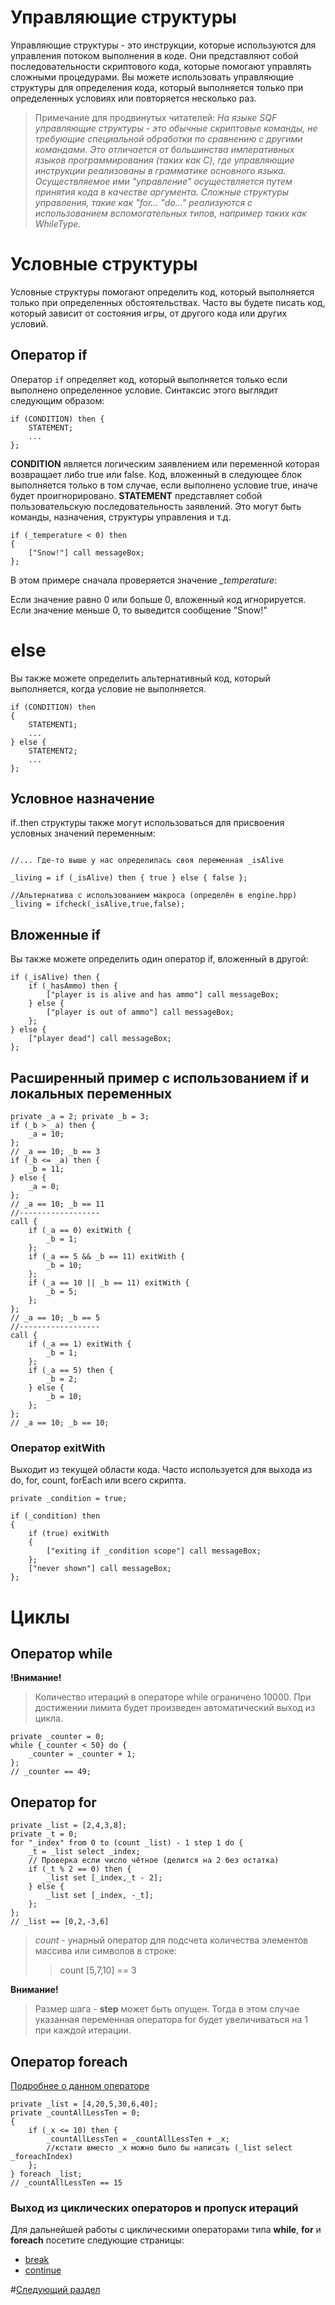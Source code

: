 # Управляющие структуры

Управляющие структуры - это инструкции, которые используются для управления потоком выполнения в коде. Они представляют собой последовательности скриптового кода, которые помогают управлять сложными процедурами. Вы можете использовать управляющие структуры для определения кода, который выполняется только при определенных условиях или повторяется несколько раз.

> Примечание для продвинутых читателей: 
*На языке SQF управляющие структуры - это обычные скриптовые команды, не требующие специальной обработки по сравнению с другими командами. Это отличается от большинства императивных языков программирования (таких как C), где управляющие инструкции реализованы в грамматике основного языка. Осуществляемое ими "управление" осуществляется путем принятия кода в качестве аргумента. Сложные структуры управления, такие как "for... "do..." реализуются с использованием вспомогательных типов, например таких как WhileType.*


# Условные структуры
Условные структуры помогают определить код, который выполняется только при определенных обстоятельствах. Часто вы будете писать код, который зависит от состояния игры, от другого кода или других условий.

## Оператор if
Оператор `if` определяет код, который выполняется только если выполнено определенное условие. Синтаксис этого выглядит следующим образом:
```sqf
if (CONDITION) then {
	STATEMENT;
	...
};
```
**CONDITION** является логическим заявлением или переменной которая возвращает либо true или false. Код, вложенный в следующее блок выполняется только в том случае, если выполнено условие true, иначе будет проигнорировано.
**STATEMENT** представляет собой пользовательскую последовательность заявлений. Это могут быть команды, назначения, структуры управления и т.д.

```sqf
if (_temperature < 0) then
{
	["Snow!"] call messageBox;
};
```
В этом примере сначала проверяется значение *_temperature*:

Если значение равно 0 или больше 0, вложенный код игнорируется.
Если значение меньше 0, то выведится сообщение "Snow!"

# else
Вы также можете определить альтернативный код, который выполняется, когда условие не выполняется.
```sqf
if (CONDITION) then 
{
	STATEMENT1;
	...
} else {
	STATEMENT2;
	...
};
```
## Условное назначение
if..then структуры также могут использоваться для присвоения условных значений переменным:
```sqf

//... Где-то выше у нас определилась своя переменная _isAlive

_living = if (_isAlive) then { true } else { false };

//Альтернатива с использованием макроса (определён в engine.hpp)
_living = ifcheck(_isAlive,true,false);

```
## Вложенные if

Вы также можете определить один оператор if, вложенный в другой: 
```sqf
if (_isAlive) then {
	if (_hasAmmo) then {
		["player is is alive and has ammo"] call messageBox; 
	} else {
		["player is out of ammo"] call messageBox;
	};
} else {
	["player dead"] call messageBox;
};
```

## Расширенный пример с использованием if и локальных переменных


```sqf
private _a = 2; private _b = 3; 
if (_b > _a) then {
	_a = 10;
};
// _a == 10; _b == 3
if (_b <= _a) then {
	_b = 11;
} else {
	_a = 0;
};
// _a == 10; _b == 11
//------------------
call {
	if (_a == 0) exitWith {
		_b = 1;
	};
	if (_a == 5 && _b == 11) exitWith {
		_b = 10;
	};
	if (_a == 10 || _b == 11) exitWith {
		_b = 5;
	};
};
// _a == 10; _b == 5
//------------------
call {
	if (_a == 1) exitWith {
		_b = 1;
	};
	if (_a == 5) then {
		_b = 2;
	} else {
		_b = 10;
	};
};
// _a == 10; _b == 10;
```

### Оператор exitWith

Выходит из текущей области кода. Часто используется для выхода из do, for, count, forEach или всего скрипта.

```sqf
private _condition = true;

if (_condition) then
{
	if (true) exitWith
	{
		["exiting if _condition scope"] call messageBox;
	};
	["never shown"] call messageBox;
};
```

# Циклы

## Оператор while
**!Внимание!**
> Количество итераций в операторе while ограничено 10000. При достижении лимита будет произведен автоматический выход из цикла.


```sqf
private _counter = 0;
while {_counter < 50} do {
	_counter = _counter + 1;
};
// _counter == 49;
```

## Оператор for

```sqf
private _list = [2,4,3,8];
private _t = 0;
for "_index" from 0 to (count _list) - 1 step 1 do {
	_t = _list select _index;
	// Проверка если число чётное (делится на 2 без остатка)
	if (_t % 2 == 0) then {
		_list set [_index,_t - 2];
	} else {
		_list set [_index, -_t];
	};
};
// _list == [0,2,-3,6]
```

> *count* - унарный оператор для подсчета количества элементов массива или символов в строке: 
>> count [5,7,10] == 3

**Внимание!**
> Размер шага - **step** может быть опущен. Тогда в этом случае указанная переменная оператора for будет увеличиваться на 1 при каждой итерации.

## Оператор foreach
[Подробнее о данном операторе](https://community.bistudio.com/wiki/forEach)

```sqf
private _list = [4,20,5,30,6,40];
private _countAllLessTen = 0;
{
	if (_x <= 10) then {
		_countAllLessTen = _countAllLessTen + _x;
		//кстати вместо _x можно было бы написать (_list select _foreachIndex)
	};
} foreach _list;
// _countAllLessTen == 15
```

### Выход из циклических операторов и пропуск итераций

Для дальнейшей работы с циклическими операторами типа **while**, **for** и **foreach** посетите следующие страницы:
- [break](https://community.bistudio.com/wiki/break)
- [continue](https://community.bistudio.com/wiki/continue)

#[Следующий раздел](Functions.md)